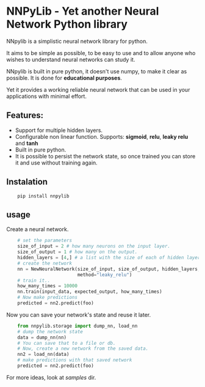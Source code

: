 # NNPyLib - Yet another Neural Network Python library

NNpylib is a simplistic neural network library for python.

It aims to be simple as possible, to be easy to use and to allow anyone who wishes to understand neural networks can study it.

NNpylib is built in pure python, it doesn't use numpy, to make it clear as possible. It is done for **educational purposes**.

Yet it provides a working reliable neural network that can be used in your applications with minimal effort.

## Features:

- Support for multiple hidden layers.
- Configurable non linear function. Supports: **sigmoid**, **relu**, **leaky relu** and **tanh**
- Built in pure python.
- It is possible to persist the network state, so once trained you can store it and use without training again.

## Instalation

```shell
    pip install nnpylib
```

## usage

Create a neural network.
```python
    # set the parameters
    size_of_input = 2 # how many neurons on the input layer.
    size_of_output = 1 # how many on the output.
    hidden_layers = [4,] # a list with the size of each of hidden layers.
    # create the network
    nn = NewNeuralNetwork(size_of_input, size_of_output, hidden_layers,
                          method="leaky_relu")
    # train it..
    how_many_times = 10000
    nn.train(input_data, expected_output, how_many_times)
    # Now make predictions
    predicted = nn2.predict(foo)
```

Now you can save your network's state and reuse it later.

```python
    from nnpylib.storage import dump_nn, load_nn
    # dump the network state
    data = dump_nn(nn)
    # You can save that to a file or db.
    # Now, create a new network from the saved data.
    nn2 = load_nn(data)
    # make predictions with that saved network
    predicted = nn2.predict(foo)
```

For more ideas, look at *samples* dir.
